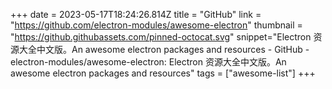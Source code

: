 +++
date = 2023-05-17T18:24:26.814Z
title = "GitHub"
link = "https://github.com/electron-modules/awesome-electron"
thumbnail = "https://github.githubassets.com/pinned-octocat.svg"
snippet="Electron 资源大全中文版。An awesome electron packages and resources - GitHub - electron-modules/awesome-electron: Electron 资源大全中文版。An awesome electron packages and resources"
tags = ["awesome-list"]
+++
